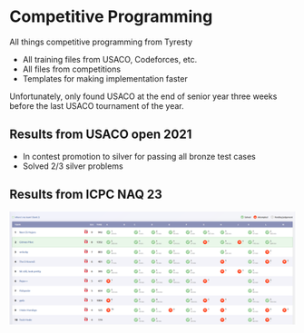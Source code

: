 # Competitive Programming
All things competitive programming from Tyresty
- All training files from USACO, Codeforces, etc.
- All files from competitions
- Templates for making implementation faster

Unfortunately, only found USACO at the end of senior year three weeks before the last USACO tournament of the year.
## Results from USACO open 2021
- In contest promotion to silver for passing all bronze test cases
- Solved 2/3 silver problems

## Results from ICPC NAQ 23
![ICPC NAQ Results](./ICPC%20NAQ%2023/ICPCNAQ_Results.png)